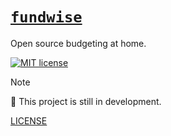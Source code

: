 # [`fundwise`][fundwise_dev]

Open source budgeting at home.

[![MIT license][mit_badge]][mit_license]

> [!NOTE]
> 🚧 This project is still in development.

[fundwise_dev]: https://fundwise.dev
[mit_badge]: https://img.shields.io/badge/license-MIT-blue
[mit_license]: https://opensource.org/licenses/MIT
[LICENSE](LICENSE)